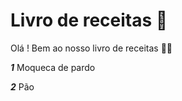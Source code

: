 # Livro de receitas :book:

Olá ! Bem ao nosso livro de receitas :haircut_man:

***1*** Moqueca de pardo 

***2*** Pão  

